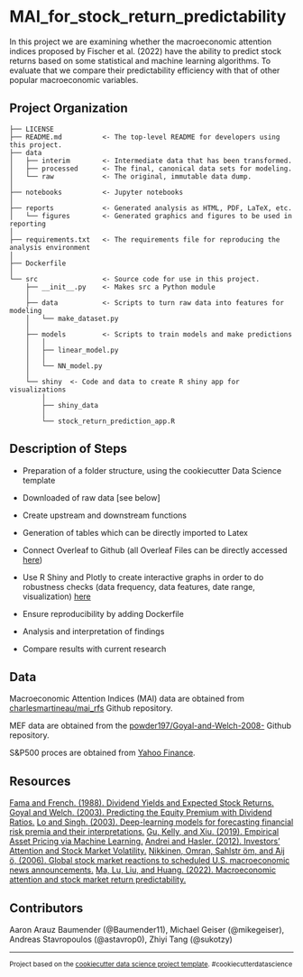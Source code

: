 MAI_for_stock_return_predictability
==============================

In this project we are examining whether the macroeconomic attention indices proposed by Fischer et al. (2022) have the ability to predict stock returns based on some statistical and machine learning algorithms. To evaluate that we compare their predictability efficiency with that of other popular macroeconomic variables.

Project Organization
------------

    ├── LICENSE
    ├── README.md          <- The top-level README for developers using this project.
    ├── data
    │   ├── interim        <- Intermediate data that has been transformed.
    │   ├── processed      <- The final, canonical data sets for modeling.
    │   └── raw            <- The original, immutable data dump.
    │
    ├── notebooks          <- Jupyter notebooks
    │
    ├── reports            <- Generated analysis as HTML, PDF, LaTeX, etc.
    │   └── figures        <- Generated graphics and figures to be used in reporting
    │
    ├── requirements.txt   <- The requirements file for reproducing the analysis environment
    │
    ├── Dockerfile
    │
    └── src                <- Source code for use in this project.
        ├── __init__.py    <- Makes src a Python module
        │
        ├── data           <- Scripts to turn raw data into features for modeling
        │   └── make_dataset.py
        │
        ├── models         <- Scripts to train models and make predictions
        │   │                 
        │   ├── linear_model.py
        │   │
        │   └── NN_model.py
        │
        └── shiny  <- Code and data to create R shiny app for visualizations
            │
            ├── shiny_data
            │
            └── stock_return_prediction_app.R
    
Description of Steps 
------------

- Preparation of  a folder structure, using the cookiecutter Data Science template

- Downloaded of raw data [see below]

- Create upstream and downstream functions

- Generation of tables which can be directly imported to Latex 

- Connect Overleaf to Github (all Overleaf Files can be directly accessed [here](https://www.overleaf.com/read/yqkhbqjwvtbs#b7cd7c))

- Use R Shiny and Plotly to create interactive graphs in order to do robustness checks (data frequency, data features, date range, visualization) [here](https://baumender11.shinyapps.io/Alpha/)

- Ensure reproducibility by adding Dockerfile 

- Analysis and interpretation of findings

- Compare results with current research

Data 
------------

Macroeconomic Attention Indices (MAI) data are obtained from [charlesmartineau/mai_rfs](https://github.com/charlesmartineau/mai_rfs) Github repository.

MEF data are obtained from the [powder197/Goyal-and-Welch-2008-](https://github.com/powder197/Goyal-and-Welch-2008-/tree/master) Github repository.

S&P500 proces are obtained from [Yahoo Finance](https://finance.yahoo.com).
  
Resources
------------

[Fama and French. (1988). Dividend Yields and Expected Stock Returns.](https://www.sciencedirect.com/science/article/pii/0304405X88900207)
[Goyal and Welch. (2003). Predicting the Equity Premium with Dividend Ratios.](https://www.jstor.org/stable/4133989)
[Lo and Singh. (2003). Deep-learning models for forecasting financial risk premia and their interpretations.](https://www.tandfonline.com/doi/full/10.1080/14697688.2023.2203844)
[Gu, Kelly, and Xiu. (2019). Empirical Asset Pricing via Machine Learning.](https://dachxiu.chicagobooth.edu/download/ML.pdf)
[Andrei and Hasler. (2012). Investors’ Attention and Stock Market Volatility.](https://www.epfl.ch/labs/cfi/wp-content/uploads/2018/08/WP757_A2.pdf)
[Nikkinen, Omran, Sahlstr ̈om, and  ̈Aij ̈o, (2006). Global stock market reactions to scheduled U.S. macroeconomic news announcements.](https://www.sciencedirect.com/science/article/pii/S104402830600024X)
[Ma, Lu, Liu, and Huang. (2022). Macroeconomic attention and stock market return predictability.](https://doi.org/10.1016/j.intfin.2022.101603)


Contributors
------------

Aaron Arauz Baumender (@Baumender11), Michael Geiser (@mikegeiser), Andreas Stavropoulos (@astavrop0), Zhiyi Tang (@sukotzy)

--------

<p><small>Project based on the <a target="_blank" href="https://drivendata.github.io/cookiecutter-data-science/">cookiecutter data science project template</a>. #cookiecutterdatascience</small></p>
